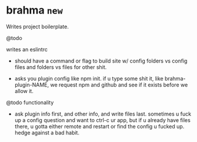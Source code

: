 # brahma `new`

Writes project boilerplate.

@todo

writes an eslintrc

- should have a command or flag to build site w/ config folders vs config files and
folders vs files for other shit.

- asks you plugin config like npm init. if u type some shit it, like brahma-plugin-NAME, we request npm and github and see if it exists before we allow it.

@todo functionality
- ask plugin info first, and other info, and write files last. sometimes u fuck up a config question and want to ctrl-c ur app, but if u already have files there, u gotta either remote and restart or find the config u fucked up. hedge against a bad habit.
